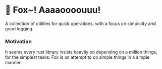 # 🦊 Fox~! Aaaaoooouuu!

A collection of utilities for quick operations, with a focus on simplicity and good logging.

### Motivation
It seems every rust library insists heavily on depending on a million things, for the simplest tasks. Fox is an attempt to do simple things in a simple manner. 


